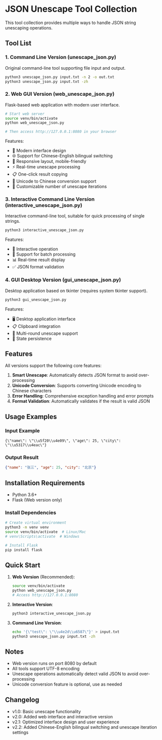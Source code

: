 # JSON Unescape Tool Collection

This tool collection provides multiple ways to handle JSON string unescaping operations.

## Tool List

### 1. Command Line Version (unescape_json.py)
Original command-line tool supporting file input and output.

```bash
python3 unescape_json.py input.txt -n 2 -o out.txt
python3 unescape_json.py input.txt -zh
```

### 2. Web GUI Version (web_unescape_json.py)
Flask-based web application with modern user interface.

```bash
# Start web server
source venv/bin/activate
python web_unescape_json.py

# Then access http://127.0.0.1:8080 in your browser
```

Features:
- 🎨 Modern interface design
- 🌐 Support for Chinese-English bilingual switching
- 📱 Responsive layout, mobile-friendly
- ⚡ Real-time unescape processing
- 📋 One-click result copying
- 🔄 Unicode to Chinese conversion support
- 🔢 Customizable number of unescape iterations

### 3. Interactive Command Line Version (interactive_unescape_json.py)
Interactive command-line tool, suitable for quick processing of single strings.

```bash
python3 interactive_unescape_json.py
```

Features:
- 💬 Interactive operation
- 🔄 Support for batch processing
- 📊 Real-time result display
- ✅ JSON format validation

### 4. GUI Desktop Version (gui_unescape_json.py)
Desktop application based on tkinter (requires system tkinter support).

```bash
python3 gui_unescape_json.py
```

Features:
- 🖥️ Desktop application interface
- 📋 Clipboard integration
- 🔄 Multi-round unescape support
- 💾 State persistence

## Features

All versions support the following core features:

1. **Smart Unescape**: Automatically detects JSON format to avoid over-processing
2. **Unicode Conversion**: Supports converting Unicode encoding to Chinese characters
3. **Error Handling**: Comprehensive exception handling and error prompts
4. **Format Validation**: Automatically validates if the result is valid JSON

## Usage Examples

### Input Example
```
{\"name\": \"\\u5f20\\u4e09\", \"age\": 25, \"city\": \"\\u5317\\u4eac\"}
```

### Output Result
```json
{"name": "张三", "age": 25, "city": "北京"}
```

## Installation Requirements

- Python 3.6+
- Flask (Web version only)

### Install Dependencies

```bash
# Create virtual environment
python3 -m venv venv
source venv/bin/activate  # Linux/Mac
# venv\Scripts\activate  # Windows

# Install Flask
pip install flask
```

## Quick Start

1. **Web Version** (Recommended):
   ```bash
   source venv/bin/activate
   python web_unescape_json.py
   # Access http://127.0.0.1:8080
   ```

2. **Interactive Version**:
   ```bash
   python3 interactive_unescape_json.py
   ```

3. **Command Line Version**:
   ```bash
   echo '{\"test\": \"\\u4e2d\\u6587\"}' > input.txt
   python3 unescape_json.py input.txt -zh
   ```

## Notes

- Web version runs on port 8080 by default
- All tools support UTF-8 encoding
- Unescape operations automatically detect valid JSON to avoid over-processing
- Unicode conversion feature is optional, use as needed

## Changelog

- v1.0: Basic unescape functionality
- v2.0: Added web interface and interactive version
- v2.1: Optimized interface design and user experience
- v2.2: Added Chinese-English bilingual switching and unescape iteration settings